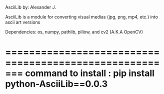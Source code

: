 AsciiLib
by: Alexander J.

AsciiLib is a module for converting visual medias (jpg, png, mp4, etc.) into ascii art versions

Dependencies: os, numpy, pathlib, pillow, and cv2 (A.K.A OpenCV)

=======================================================
command to install : pip install python-AsciiLib==0.0.3
=======================================================

